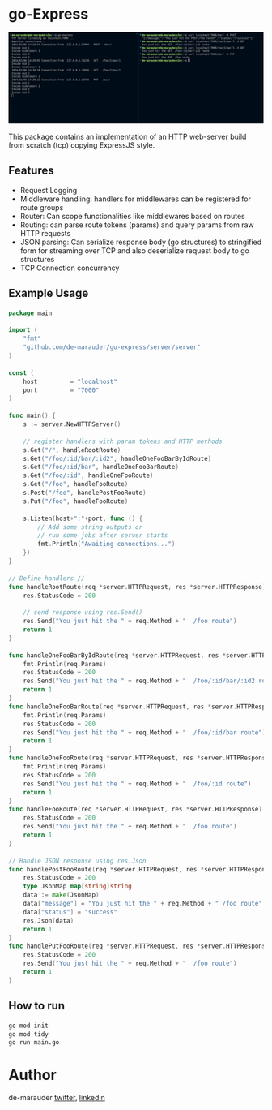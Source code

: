# go-Express
<img src="./assets/demo-pic.png" alt="demo-pic" />

This package contains an implementation of an HTTP web-server build from scratch (tcp) copying ExpressJS style.

## Features
- Request Logging
- Middleware handling: handlers for middlewares can be registered for route groups
- Router: Can scope functionalities like middlewares based on routes
- Routing: can parse route tokens (params) and query params from raw HTTP requests
- JSON parsing: Can serialize response body (go structures) to stringified form for streaming over TCP and also deserialize request body to go structures
- TCP Connection concurrency

## Example Usage
```go
package main

import (
	"fmt"
	"github.com/de-marauder/go-express/server/server"
)

const (
	host         = "localhost"
	port         = "7000"
)

func main() {
	s := server.NewHTTPServer()

	// register handlers with param tokens and HTTP methods
	s.Get("/", handleRootRoute)
	s.Get("/foo/:id/bar/:id2", handleOneFooBarByIdRoute)
	s.Get("/foo/:id/bar", handleOneFooBarRoute)
	s.Get("/foo/:id", handleOneFooRoute)
	s.Get("/foo", handleFooRoute)
	s.Post("/foo", handlePostFooRoute)
	s.Put("/foo", handleFooRoute)

	s.Listen(host+":"+port, func () {
		// Add some string outputs or
		// run some jobs after server starts
		fmt.Println("Awaiting connections...")
	})
}

// Define handlers //
func handleRootRoute(req *server.HTTPRequest, res *server.HTTPResponse) interface{} {
	res.StatusCode = 200

	// send response using res.Send()
	res.Send("You just hit the " + req.Method + "  /foo route")
	return 1
}

func handleOneFooBarByIdRoute(req *server.HTTPRequest, res *server.HTTPResponse) interface{} {
	fmt.Println(req.Params)
	res.StatusCode = 200
	res.Send("You just hit the " + req.Method + "  /foo/:id/bar/:id2 route")
	return 1
}
func handleOneFooBarRoute(req *server.HTTPRequest, res *server.HTTPResponse) interface{} {
	fmt.Println(req.Params)
	res.StatusCode = 200
	res.Send("You just hit the " + req.Method + "  /foo/:id/bar route")
	return 1
}
func handleOneFooRoute(req *server.HTTPRequest, res *server.HTTPResponse) interface{} {
	fmt.Println(req.Params)
	res.StatusCode = 200
	res.Send("You just hit the " + req.Method + "  /foo/:id route")
	return 1
}
func handleFooRoute(req *server.HTTPRequest, res *server.HTTPResponse) interface{} {
	res.StatusCode = 200
	res.Send("You just hit the " + req.Method + "  /foo route")
	return 1
}

// Handle JSON response using res.Json
func handlePostFooRoute(req *server.HTTPRequest, res *server.HTTPResponse) interface{} {
	res.StatusCode = 200
	type JsonMap map[string]string
	data := make(JsonMap)
	data["message"] = "You just hit the " + req.Method + " /foo route"
	data["status"] = "success"
	res.Json(data)
	return 1
}
func handlePutFooRoute(req *server.HTTPRequest, res *server.HTTPResponse) interface{} {
	res.StatusCode = 200
	res.Send("You just hit the " + req.Method + "  /foo route")
	return 1
}

```

## How to run

```bash
go mod init
go mod tidy
go run main.go
```

# Author
de-marauder [twitter](https://x.com/De_marauder), [linkedin](https://linkedin.com/in/obiajulu-ezike)
